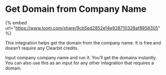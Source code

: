 # Get Domain from Company Name

{% embed url="https://www.loom.com/share/9cb5ed2852e14e928710328af8958305" %}

This integration helps get the domain from the company name. It is free and doesn’t require any Clearbit credits.&#x20;

Input company company name and run it. You’ll get the domains instantly. You can also use this as an input for any other integration that requires a domain.
